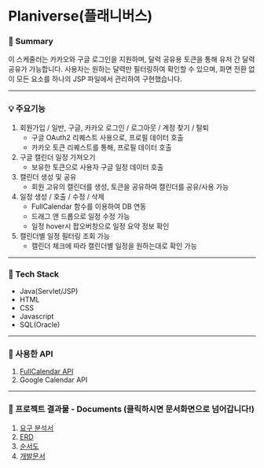 # Planiverse(플래니버스)

### 📌 Summary
이 스케줄러는 카카오와 구글 로그인을 지원하며, 달력 공유용 토큰을 통해 유저 간 달력 공유가 가능합니다.
사용자는 원하는 달력만 필터링하여 확인할 수 있으며, 화면 전환 없이 모든 요소를 하나의 JSP 파일에서 관리하여 구현했습니다.

---

### 💡 주요기능
1. 회원가입 / 일반, 구글, 카카오 로그인 / 로그아웃 / 계정 찾기 / 탈퇴
   - 구글 OAuth2 리퀘스트 사용으로, 프로필 데이터 호출
   - 카카오 토큰 리퀘스트를 통해, 프로필 데이터 호출
2. 구글 캘린더 일정 가져오기
   - 보유한 토큰으로 사용자 구글 일정 데이터 호출
3. 캘린더 생성 및 공유
     - 회원 고유의 캘린더를 생성, 토큰을 공유하여 캘린더를 공유/사용 가능
4. 일정 생성 / 호출 / 수정 / 삭제
     - FullCalendar 함수를 이용하여 DB 연동
     - 드래그 앤 드롭으로 일정 수정 가능
     - 일정 hover시 팝오버창으로 일정 요약 정보 확인
5. 캘린더별 일정 필터링 조회 가능
     - 캘린더 체크에 따라 캘린더별 일정을 원하는대로 확인 가능

---

### 🔨 Tech Stack
- Java(Servlet/JSP)
- HTML
- CSS
- Javascript
- SQL(Oracle)

---

### 🔎 사용한 API
1. [FullCalendar API](https://fullcalendar.io/)
2. Google Calendar API

---

### 📜 프로젝트 결과물 - Documents (클릭하시면 문서화면으로 넘어갑니다!)
1. [요구 분석서](https://drive.google.com/file/d/14Lm7erYE8a2qr-gxUjx04CpnqMyuYtLN/view?usp=drive_link)
2. [ERD](https://drive.google.com/file/d/1kN_l4FE4hDO8FZUd4Az9qic_At0ca037/view?usp=drive_link) 
3. [순서도](https://drive.google.com/file/d/1OFIma4hOac0xDd93Weemenalk-kl2XLU/view?usp=drive_link) 
4. [개발문서](https://drive.google.com/file/d/1Ab-X3NkVe9DucibBVmcxva7yXrU7C0f2/view?usp=drive_link) 
